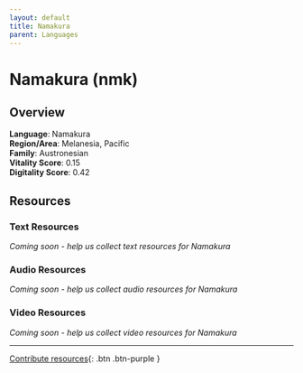 ```yaml
---
layout: default
title: Namakura
parent: Languages
---
```


# Namakura (nmk)

## Overview

**Language**: Namakura  
**Region/Area**: Melanesia, Pacific  
**Family**: Austronesian  
**Vitality Score**: 0.15  
**Digitality Score**: 0.42  

## Resources

### Text Resources
*Coming soon - help us collect text resources for Namakura*

### Audio Resources
*Coming soon - help us collect audio resources for Namakura*

### Video Resources
*Coming soon - help us collect video resources for Namakura*

---

[Contribute resources](https://fairtrain.github.io/){: .btn .btn-purple }
